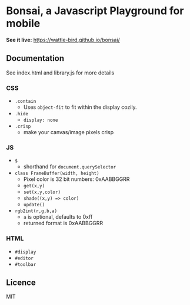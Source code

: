 # Bonsai, a Javascript Playground for mobile

**See it live:** https://wattle-bird.github.io/bonsai/


## Documentation
See index.html and library.js for more details


### CSS
- `.contain`
  - Uses `object-fit` to fit within the display cozily.
- `.hide`
  - `display: none`
- `.crisp`
  - make your canvas/image pixels crisp


### JS
- `$`
  - shorthand for `document.querySelector`
- `class FrameBuffer(width, height)`
  - Pixel color is 32 bit numbers: 0xAABBGGRR
  - `get(x,y)`
  - `set(x,y,color)`
  - `shade((x,y) => color)`
  - `update()`
- `rgb2int(r,g,b,a)`
  - `a` is optional, defaults to 0xff
  - returned format is 0xAABBGGRR


### HTML
- `#display`
- `#editor`
- `#toolbar`



## Licence

MIT